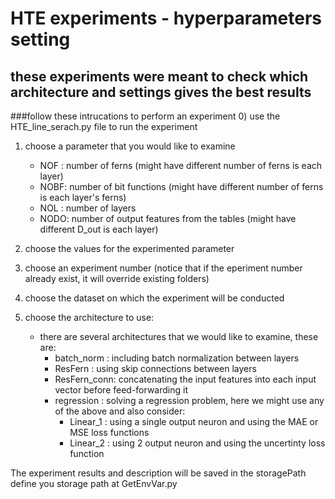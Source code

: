 # HTE experiments - hyperparameters setting

## these experiments were meant to check which architecture and settings gives the best results

###follow these intrucations to perform an experiment
0) use the HTE_line_serach.py file to run the experiment
1) choose a parameter that you would like to examine
   - NOF : number of ferns (might have different number of ferns is each layer)
   - NOBF: number of bit functions (might have different number of ferns is each layer's ferns)
   - NOL : number of layers
   - NODO: number of output features from the tables (might have different D_out is each layer)
2) choose the values for the experimented parameter

3) choose an experiment number (notice that if the eperiment number already exist, it will override existing folders)
4) choose the dataset on which the experiment will be conducted
5) choose the architecture to use:
    - there are several architectures that we would like to examine, these are:
        - batch_norm  : including batch normalization between layers
        - ResFern     : using skip connections between layers
        - ResFern_conn: concatenating the input features into each input vector before feed-forwarding it
        - regression  : solving a regression problem, here we might use any of the above and also consider:
            - Linear_1 : using a single output neuron and using the MAE or MSE loss functions
            - Linear_2 : using 2 output neuron and using the uncertinty loss function

The experiment results and description will be saved in the storagePath
define you storage path at GetEnvVar.py

